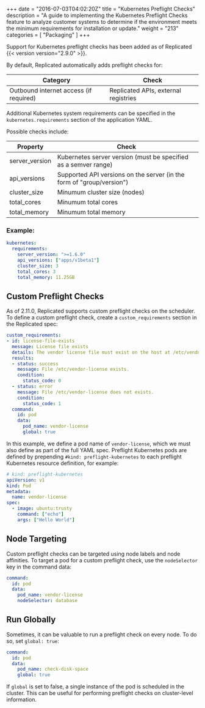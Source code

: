 +++
date = "2016-07-03T04:02:20Z"
title = "Kubernetes Preflight Checks"
description = "A guide to implementing the Kubernetes Preflight Checks feature to analyze customer systems to determine if the environment meets the minimum requirements for installation or update."
weight = "213"
categories = [ "Packaging" ]
+++

Support for Kubernetes preflight checks has been added as of Replicated {{< version version="2.9.0" >}}.

By default, Replicated automatically adds preflight checks for:

| **Category** | **Check** |
|--------------|-----------|
| Outbound internet access (if required) | Replicated APIs, external registries |

Additional Kubernetes system requirements can be specified in the `kubernetes.requirements` section of the application YAML.

Possible checks include:

| **Property** | **Check** |
|--------------|-----------|
| server_version | Kubernetes server version (must be specified as a semver range) |
| api_versions | Supported API versions on the server (in the form of "group/version") |
| cluster_size | Minumum cluster size (nodes) |
| total_cores | Minumum total cores |
| total_memory | Minumum total memory |

### Example:

```yaml
kubernetes:
  requirements:
    server_version: ">=1.6.0"
    api_versions: ["apps/v1beta1"]
    cluster_size: 3
    total_cores: 3
    total_memory: 11.25GB
```

## Custom Preflight Checks

As of 2.11.0, Replicated supports custom preflight checks on the scheduler. To define a custom preflight check, create a `custom_requirements` section in the Replicated spec:

```yaml
custom_requirements:
- id: license-file-exists
  message: License file exists
  details: The vendor license file must exist on the host at /etc/vendor-license
  results:
  - status: success
    message: File /etc/vendor-license exists.
    condition:
      status_code: 0
  - status: error
    message: File /etc/vendor-license does not exists.
    condition:
      status_code: 1
  command:
    id: pod
    data:
      pod_name: vendor-license
      global: true
```

In this example, we define a pod name of `vendor-license`, which we must also define as part of the full YAML spec. Preflight Kubernetes pods are defined by prepending `#kind: preflight-kubernetes` to each preflight Kubernetes resource definition, for example:

```yaml
# kind: preflight-kubernetes
apiVersion: v1
kind: Pod
metadata:
  name: vendor-license
spec:
  - image: ubuntu:trusty
    command: ["echo"]
    args: ["Hello World"]
```

## Node Targeting

Custom preflight checks can be targeted using node labels and node affinities. To target a pod for a custom preflight check, use the `nodeSelector` key in the command data:

```yaml
command:
  id: pod
  data:
    pod_name: vendor-license
    nodeSelector: database
```

## Run Globally

Sometimes, it can be valuable to run a preflight check on every node. To do so, set `global: true`:

```yaml
command:
  id: pod
  data:
    pod_name: check-disk-space
    global: true
```

If `global` is set to false, a single instance of the pod is scheduled in the cluster. This can be useful for performing preflight checks on cluster-level information.